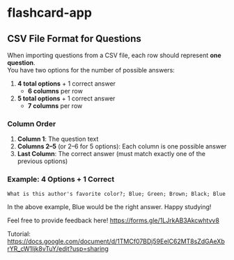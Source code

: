 # flashcard-app

## CSV File Format for Questions

When importing questions from a CSV file, each row should represent **one question**.  
You have two options for the number of possible answers:

1. **4 total options** + 1 correct answer  
   - **6 columns** per row  
2. **5 total options** + 1 correct answer  
   - **7 columns** per row

### **Column Order**
1. **Column 1**: The question text  
2. **Columns 2–5** (or 2–6 for 5 options): Each column is one possible answer  
3. **Last Column**: The correct answer (must match exactly one of the previous options)

### **Example: 4 Options + 1 Correct**
```csv
What is this author's favorite color?; Blue; Green; Brown; Black; Blue
```
In the above example, Blue would be the right answer. Happy studying!

Feel free to provide feedback here!
https://forms.gle/1LJrkAB3Akcwhtvv8 

Tutorial: https://docs.google.com/document/d/1TMCf07BDj59EelC62MT8sZdGAeXbrYR_cW1Ijk8vTuY/edit?usp=sharing
